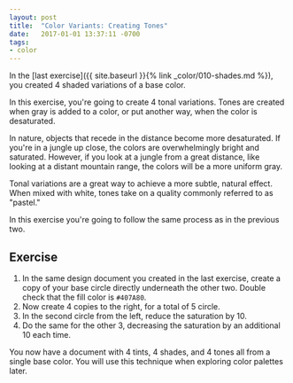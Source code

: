 ```yaml
---
layout: post
title:  "Color Variants: Creating Tones"
date:   2017-01-01 13:37:11 -0700
tags:
- color
---
```

In the [last exercise]({{ site.baseurl }}{% link _color/010-shades.md %}), you created 4 shaded variations of a base color.

In this exercise, you're going to create 4 tonal variations. Tones are created when gray is added to a color, or put another way, when the color is desaturated.

In nature, objects that recede in the distance become more desaturated. If you're in a jungle up close, the colors are overwhelmingly bright and saturated. However, if you look at a jungle from a great distance, like looking at a distant mountain range, the colors will be a more uniform gray.

Tonal variations are a great way to achieve a more subtle, natural effect. When mixed with white, tones take on a quality commonly referred to as "pastel."

In this exercise you're going to follow the same process as in the previous two.

<!--more-->
## Exercise

1. In the same design document you created in the last exercise, create a copy of your base circle directly underneath the other two. Double check that the fill color is `#407A80`.
2. Now create 4 copies to the right, for a total of 5 circle.
3. In the second circle from the left, reduce the saturation by 10.
4. Do the same for the other 3, decreasing the saturation by an additional 10 each time.

You now have a document with 4 tints, 4 shades, and 4 tones all from a single base color. You will use this technique when exploring color palettes later.
